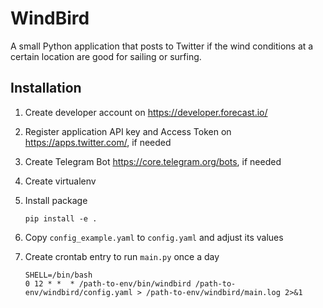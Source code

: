 WindBird
========

A small Python application that posts to Twitter if the wind conditions at a certain location
are good for sailing or surfing.

Installation
------------

 1. Create developer account on <https://developer.forecast.io/>
 2. Register application API key and Access Token on <https://apps.twitter.com/>, if needed
 2. Create Telegram Bot <https://core.telegram.org/bots>, if needed
 3. Create virtualenv
 4. Install package

        pip install -e .

 5. Copy `config_example.yaml` to `config.yaml` and adjust its values
 6. Create crontab entry to run `main.py` once a day

        SHELL=/bin/bash
        0 12 * *  * /path-to-env/bin/windbird /path-to-env/windbird/config.yaml > /path-to-env/windbird/main.log 2>&1
